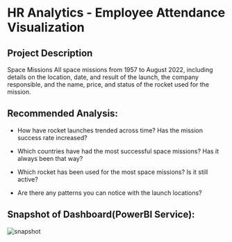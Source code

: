 # HR Analytics - Employee Attendance Visualization

## Project Description

Space Missions
All space missions from 1957 to August 2022, including details on the location, date, and result of the launch, the company responsible, and the name, price, and status of the rocket used for the mission.

## Recommended Analysis:
- How have rocket launches trended across time? Has the mission success rate increased?

- Which countries have had the most successful space missions? Has it always been that way?

- Which rocket has been used for the most space missions? Is it still active?

- Are there any patterns you can notice with the launch locations?


## Snapshot of Dashboard(PowerBI Service):

![snapshot](https://github.com/user-attachments/assets/9ab1e47e-5ad4-475f-ba7b-b75ef93c25c2)
